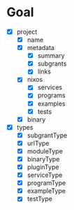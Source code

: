 # Goal

- [x] project
  - [x] name
  - [x] metadata
    - [x] summary
    - [x] subgrants
    - [x] links
  - [x] nixos
    - [x] services
    - [x] programs
    - [x] examples
    - [x] tests
  - [x] binary
- [x] types
  - [x] subgrantType
  - [x] urlType
  - [x] moduleType
  - [x] binaryType
  - [x] pluginType
  - [x] serviceType
  - [x] programType
  - [x] exampleType
  - [x] testType

